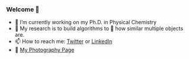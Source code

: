 ### Welcome 👋

- 🔭 I’m currently working on my Ph.D. in Physical Chemistry
- 🌱 My research is to build algorithms to 🔎 how similar multiple objects are.
- 📫 How to reach me: [Twitter](https://twitter.com/lexinc_) or [LinkedIn](https://www.linkedin.com/in/lexinc/)
- 📸 [My Photography Page](http://vsco.co/-lexin)
